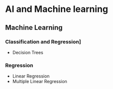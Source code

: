 # AI and Machine learning

## Machine Learning
### Classification and Regression]
* Decision Trees
### Regression
* Linear Regression
* Multiple Linear Regression
